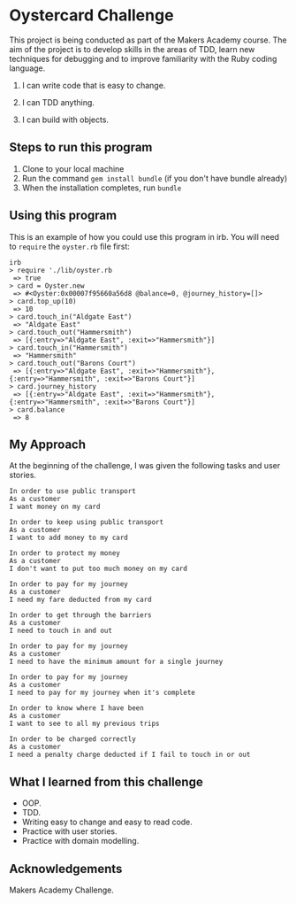 Oystercard Challenge
 =================

This project is being conducted as part of the Makers Academy course. The aim of the project is to develop skills in the areas of TDD, learn new techniques for debugging and to improve familiarity with the Ruby coding language.

 1. I can write code that is easy to change.

 2. I can TDD anything.

 3. I can build with objects.

 Steps to run this program
 -------

 1. Clone to your local machine
 2. Run the command `gem install bundle` (if you don't have bundle already)
 3. When the installation completes, run `bundle`

 Using this program
 -------

 This is an example of how you could use this program in irb. You will need to `require` the `oyster.rb` file first:
 ```
 irb
 > require './lib/oyster.rb
  => true
 > card = Oyster.new
  => #<Oyster:0x00007f95660a56d8 @balance=0, @journey_history=[]>
 > card.top_up(10)
  => 10
 > card.touch_in("Aldgate East")
  => "Aldgate East"
 > card.touch_out("Hammersmith")
  => [{:entry=>"Aldgate East", :exit=>"Hammersmith"}]
 > card.touch_in("Hammersmith")
  => "Hammersmith"
 > card.touch_out("Barons Court")
  => [{:entry=>"Aldgate East", :exit=>"Hammersmith"}, {:entry=>"Hammersmith", :exit=>"Barons Court"}]
 > card.journey_history
  => [{:entry=>"Aldgate East", :exit=>"Hammersmith"}, {:entry=>"Hammersmith", :exit=>"Barons Court"}]
 > card.balance
  => 8
 ```

 My Approach
 ---------

At the beginning of the challenge, I was given the following tasks and user stories. 

 ```
 In order to use public transport
 As a customer
 I want money on my card
 
 In order to keep using public transport
 As a customer
 I want to add money to my card
 
 In order to protect my money
 As a customer
 I don't want to put too much money on my card

 In order to pay for my journey
 As a customer
 I need my fare deducted from my card
 
 In order to get through the barriers
 As a customer
 I need to touch in and out

 In order to pay for my journey
 As a customer
 I need to have the minimum amount for a single journey

 In order to pay for my journey
 As a customer
 I need to pay for my journey when it's complete

 In order to know where I have been
 As a customer
 I want to see to all my previous trips

 In order to be charged correctly
 As a customer
 I need a penalty charge deducted if I fail to touch in or out
```

 What I learned from this challenge
 -----
 
 * OOP.
 * TDD.
 * Writing easy to change and easy to read code.
 * Practice with user stories.
 * Practice with domain modelling.


 Acknowledgements
 -----

 Makers Academy Challenge.
